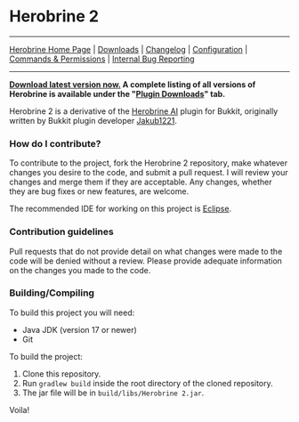 # Herobrine 2 #

----

[Herobrine Home Page](https://theprogrammersworld.net/adflyBitbucketRedirs.php?redirid=1) | [Downloads](https://theprogrammersworld.net/adflyBitbucketRedirs.php?redirid=2) | [Changelog](https://theprogrammersworld.net/adflyBitbucketRedirs.php?redirid=5) | [Configuration](https://theprogrammersworld.net/adflyBitbucketRedirs.php?redirid=4) | [Commands & Permissions](https://www.theprogrammersworld.net/Herobrine/commandsPermissions.php) | [Internal Bug Reporting](https://theprogrammersworld.net/adflyBitbucketRedirs.php?redirid=24)

----

**[Download latest version now.](https://theprogrammersworld.net/adflyBitbucketRedirs.php?redirid=9) A complete listing of all versions of Herobrine is available under the "[Plugin Downloads](https://theprogrammersworld.net/adflyBitbucketRedirs.php?redirid=10)" tab.**

Herobrine 2 is a derivative of the [Herobrine AI](https://theprogrammersworld.net/adflyBitbucketRedirs.php?redirid=11) plugin for Bukkit, originally written by Bukkit plugin developer [Jakub1221](https://theprogrammersworld.net/adflyBitbucketRedirs.php?redirid=12).
 
### How do I contribute? ###

To contribute to the project, fork the Herobrine 2 repository, make whatever changes you desire to the code, and submit a pull request. I will review your changes and merge them if they are acceptable. Any changes, whether they are bug fixes or new features, are welcome.

The recommended IDE for working on this project is [Eclipse](https://theprogrammersworld.net/adflyBitbucketRedirs.php?redirid=15).

### Contribution guidelines ###

Pull requests that do not provide detail on what changes were made to the code will be denied without a review. Please provide adequate information on the changes you made to the code.

### Building/Compiling ###

To build this project you will need:

- Java JDK (version 17 or newer)
- Git

To build the project:

1. Clone this repository.
2. Run `gradlew build` inside the root directory of the cloned repository.
3. The jar file will be in `build/libs/Herobrine 2.jar`.

Voila!